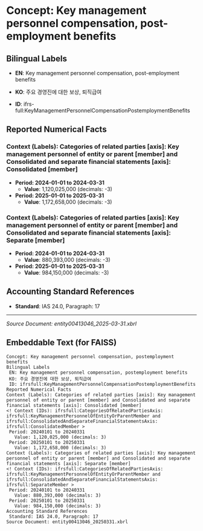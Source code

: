 # Concept: Key management personnel compensation, post-employment benefits

## Bilingual Labels
- **EN**: Key management personnel compensation, post-employment benefits
- **KO**: 주요 경영진에 대한 보상, 퇴직급여

- **ID**: ifrs-full:KeyManagementPersonnelCompensationPostemploymentBenefits

## Reported Numerical Facts

### **Context (Labels): Categories of related parties [axis]: Key management personnel of entity or parent [member] and Consolidated and separate financial statements [axis]: Consolidated [member]**
<!-- Context (IDs): ifrs-full:CategoriesOfRelatedPartiesAxis: ifrs-full:KeyManagementPersonnelOfEntityOrParentMember and ifrs-full:ConsolidatedAndSeparateFinancialStatementsAxis: ifrs-full:ConsolidatedMember -->
- **Period: 2024-01-01 to 2024-03-31**
  - **Value**: 1,120,025,000 (decimals: -3)
- **Period: 2025-01-01 to 2025-03-31**
  - **Value**: 1,172,658,000 (decimals: -3)

### **Context (Labels): Categories of related parties [axis]: Key management personnel of entity or parent [member] and Consolidated and separate financial statements [axis]: Separate [member]**
<!-- Context (IDs): ifrs-full:CategoriesOfRelatedPartiesAxis: ifrs-full:KeyManagementPersonnelOfEntityOrParentMember and ifrs-full:ConsolidatedAndSeparateFinancialStatementsAxis: ifrs-full:SeparateMember -->
- **Period: 2024-01-01 to 2024-03-31**
  - **Value**: 880,393,000 (decimals: -3)
- **Period: 2025-01-01 to 2025-03-31**
  - **Value**: 984,150,000 (decimals: -3)

## Accounting Standard References
- **Standard**: IAS 24.0, Paragraph: 17

---
*Source Document: entity00413046_2025-03-31.xbrl*
## Embeddable Text (for FAISS)
```text
Concept: Key management personnel compensation, postemployment benefits
Bilingual Labels
 EN: Key management personnel compensation, postemployment benefits
 KO: 주요 경영진에 대한 보상, 퇴직급여
 ID: ifrsfull:KeyManagementPersonnelCompensationPostemploymentBenefits
Reported Numerical Facts
Context (Labels): Categories of related parties [axis]: Key management personnel of entity or parent [member] and Consolidated and separate financial statements [axis]: Consolidated [member]
<! Context (IDs): ifrsfull:CategoriesOfRelatedPartiesAxis: ifrsfull:KeyManagementPersonnelOfEntityOrParentMember and ifrsfull:ConsolidatedAndSeparateFinancialStatementsAxis: ifrsfull:ConsolidatedMember >
 Period: 20240101 to 20240331
   Value: 1,120,025,000 (decimals: 3)
 Period: 20250101 to 20250331
   Value: 1,172,658,000 (decimals: 3)
Context (Labels): Categories of related parties [axis]: Key management personnel of entity or parent [member] and Consolidated and separate financial statements [axis]: Separate [member]
<! Context (IDs): ifrsfull:CategoriesOfRelatedPartiesAxis: ifrsfull:KeyManagementPersonnelOfEntityOrParentMember and ifrsfull:ConsolidatedAndSeparateFinancialStatementsAxis: ifrsfull:SeparateMember >
 Period: 20240101 to 20240331
   Value: 880,393,000 (decimals: 3)
 Period: 20250101 to 20250331
   Value: 984,150,000 (decimals: 3)
Accounting Standard References
 Standard: IAS 24.0, Paragraph: 17
Source Document: entity00413046_20250331.xbrl
```